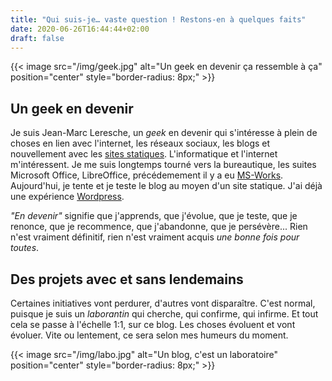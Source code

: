 ```yaml
---
title: "Qui suis-je… vaste question ! Restons-en à quelques faits"
date: 2020-06-26T16:44:44+02:00
draft: false
---
```

{{< image src="/img/geek.jpg" alt="Un geek en devenir ça ressemble à ça" position="center" style="border-radius: 8px;" >}}

## Un geek en devenir
Je suis Jean-Marc Leresche, un *geek* en devenir qui s'intéresse à plein de choses en lien avec l'internet, les réseaux sociaux, les blogs et nouvellement avec les [sites statiques](/perspectives/). L'informatique et l'internet m'intéressent. Je me suis longtemps tourné vers la bureautique, les suites Microsoft Office, LibreOffice, précédemement il y a eu [MS-Works](https://fr.wikipedia.org/wiki/Microsoft_Works). Aujourd'hui, je tente et je teste le blog au moyen d'un site statique. J'ai déjà une expérience [Wordpress](https:jeanmarcleresche.ch).

*"En devenir"* signifie que j'apprends, que j'évolue, que je teste, que je renonce, que je recommence, que j'abandonne, que je persévère... Rien n'est vraiment définitif, rien n'est vraiment acquis *une bonne fois pour toutes*.

## Des projets avec et sans lendemains
Certaines initiatives vont perdurer, d'autres vont disparaître. C'est normal, puisque je suis un *laborantin* qui cherche, qui confirme, qui infirme. Et tout cela se passe à l'échelle 1:1, sur ce blog. Les choses évoluent et vont évoluer. Vite ou lentement, ce sera selon mes humeurs du moment.

{{< image src="/img/labo.jpg" alt="Un blog, c'est un laboratoire" position="center" style="border-radius: 8px;" >}}
